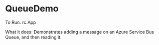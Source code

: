 # QueueDemo
To Run: rc.App

What it does: Demonstrates adding a message on an Azure Service Bus Queue, and then reading it.
